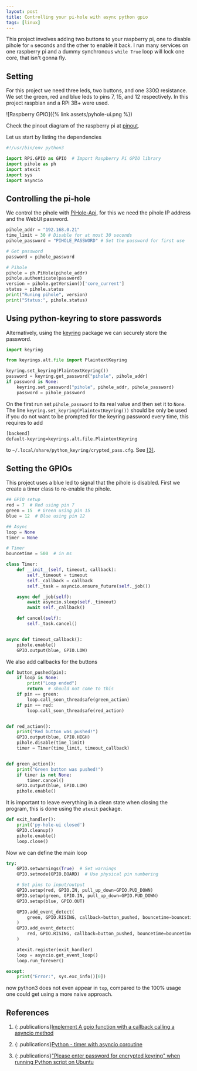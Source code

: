 ```yaml
---
layout: post
title: Controlling your pi-hole with async python gpio
tags: [linux]
---
```


This project involves adding two buttons to your raspberry pi, one to disable
pihole for `n` seconds and the other to enable it back. I run many services on
one raspberry pi and a dummy synchronous `while True` loop will lock one core,
that isn't gonna fly.

<!-- more -->

## Setting

For this project we need three leds, two buttons, and one
330Ω resistance. We set the green, red and blue leds to pins 7, 15, and 12
respectively. In this project raspbian and a RPi 3B+ were used.

![Raspberry GPIO]({% link assets/pyhole-ui.png %})

Check the pinout diagram of the raspberry pi at [pinout][pinout].

Let us start by listing the dependencies

```python
#!/usr/bin/env python3

import RPi.GPIO as GPIO  # Import Raspberry Pi GPIO library
import pihole as ph
import atexit
import sys
import asyncio
```
## Controlling the pi-hole

We control the pihole with [PiHole-Api][pihole-api], for this we need the pihole
IP address and the WebUI password.

```python
pihole_addr = "192.168.0.21"
time_limit = 30 # Disable for at most 30 seconds
pihole_password = "PIHOLE_PASSWORD" # Set the password for first use

# Get password
password = pihole_password

# Pihole
pihole = ph.PiHole(pihole_addr)
pihole.authenticate(password)
version = pihole.getVersion()['core_current']
status = pihole.status
print("Runing pihole", version)
print("Status:", pihole.status)
```

## Using python-keyring to store passwords

Alternatively, using the [keyring][keyring] package we can securely store the
password.

```python
import keyring

from keyrings.alt.file import PlaintextKeyring

keyring.set_keyring(PlaintextKeyring())
password = keyring.get_password("pihole", pihole_addr)
if password is None:
    keyring.set_password("pihole", pihole_addr, pihole_password)
    password = pihole_password
```

On the first run set `pihole_password` to its real value and then set it to
`None`. The line `keyring.set_keyring(PlaintextKeyring())` should be only be
used if you do not want to be prompted for the keyring password every time, this
requires to add
```sh
[backend]
default-keyring=keyrings.alt.file.PlaintextKeyring
```
to `~/.local/share/python_keyring/crypted_pass.cfg`. See
[[3]][python-keyring-dont-ask].

## Setting the GPIOs

This project uses a blue led to signal that the pihole is disabled. First we
create a timer class to re-enable the pihole.

```python
## GPIO setup
red = 7  # Red using pin 7
green = 15  # Green using pin 15
blue = 12  # Blue using pin 12

## Async
loop = None
timer = None

# Timer
bouncetime = 500  # in ms

class Timer:
    def __init__(self, timeout, callback):
        self._timeout = timeout
        self._callback = callback
        self._task = asyncio.ensure_future(self._job())

    async def _job(self):
        await asyncio.sleep(self._timeout)
        await self._callback()

    def cancel(self):
        self._task.cancel()


async def timeout_callback():
    pihole.enable()
    GPIO.output(blue, GPIO.LOW)
```

We also add callbacks for the buttons 

```python
def button_pushed(pin):
    if loop is None:
        print("Loop ended")
        return  # should not come to this
    if pin == green:
        loop.call_soon_threadsafe(green_action)
    if pin == red:
        loop.call_soon_threadsafe(red_action)


def red_action():
    print("Red button was pushed!")
    GPIO.output(blue, GPIO.HIGH)
    pihole.disable(time_limit)
    timer = Timer(time_limit, timeout_callback)


def green_action():
    print("Green button was pushed!")
    if timer is not None:
        timer.cancel()
    GPIO.output(blue, GPIO.LOW)
    pihole.enable()
```

It is important to leave everything in a clean state when closing the program,
this is done using the `atexit` package.

```python
def exit_handler():
    print('py-hole-ui closed')
    GPIO.cleanup()
    pihole.enable()
    loop.close()
```

Now we can define the main loop

```python
try:
    GPIO.setwarnings(True)  # Set warnings
    GPIO.setmode(GPIO.BOARD)  # Use physical pin numbering

    # Set pins to input/output
    GPIO.setup(red, GPIO.IN, pull_up_down=GPIO.PUD_DOWN)
    GPIO.setup(green, GPIO.IN, pull_up_down=GPIO.PUD_DOWN)
    GPIO.setup(blue, GPIO.OUT)

    GPIO.add_event_detect(
        green, GPIO.RISING, callback=button_pushed, bouncetime=bouncetime,
    )
    GPIO.add_event_detect(
        red, GPIO.RISING, callback=button_pushed, bouncetime=bouncetime,
    )

    atexit.register(exit_handler)
    loop = asyncio.get_event_loop()
    loop.run_forever()

except:
    print("Error:", sys.exc_info()[0])
```

now python3 does not even appear in `top`, compared to the 100% usage one could
get using a more naive approach.

## References

1. {:.publications}[Implement A gpio function with a callback calling a asyncio method][questions/54514]

2. {:.publications}[Python - timer with asyncio coroutine][questions/45419723]

3. {:.publications}["Please enter password for encrypted keyring" when running Python script on Ubuntu][python-keyring-dont-ask]

[questions/54514]: https://raspberrypi.stackexchange.com/questions/54514/implement-a-gpio-function-with-a-callback-calling-a-asyncio-method

[questions/45419723]:https://stackoverflow.com/questions/45419723/python-timer-with-asyncio-coroutine

[python-keyring-dont-ask]:https://lnx.azurewebsites.net/please-enter-password-for-encrypted-keyring-when-running-python-script-on-ubuntu/

[pihole-api]:https://pypi.org/project/PiHole-api/
[keyring]:https://pypi.org/project/keyring/
[pinout]:https://pinout.xyz/
